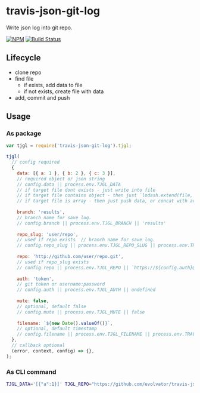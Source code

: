 # travis-json-git-log

Write json log into git repo.

[![NPM](https://img.shields.io/npm/v/travis-json-git-log.svg)](https://www.npmjs.com/package/travis-json-git-log)
[![Build Status](https://travis-ci.org/evolvator/travis-json-git-log.svg?branch=master)](https://travis-ci.org/evolvator/travis-json-git-log)

## Lifecycle

- clone repo
- find file
  - if exists, add data to file
  - if not exists, create file with data
- add, commit and push

## Usage

### As package

```js
var tjgl = require('travis-json-git-log').tjgl;

tjgl(
  // config required
  {
    data: [{ a: 1 }, { b: 2 }, { c: 3 }],
    // required object or json string
    // config.data || process.env.TJGL_DATA
    // if target file dont exists - just write into file
    // if target file contains object - then just `lodash.extend(file, data)`
    // if target file is array - then just push data, or concat with array-data
    
    branch: 'results',
    // branch name for save log.
    // config.branch || process.env.TJGL_BRANCH || 'results'
    
    repo_slug: 'user/repo',
    // used if repo exists  // branch name for save log.
    // config.repo_slug || process.env.TJGL_REPO_SLUG || process.env.TRAVIS_REPO_SLUG || undefined
    
    repo: 'http://github.com/user/repo.git',
    // used if repo_slug exists
    // config.repo || process.env.TJGL_REPO || `https://${config.auth}@github.com/${config.repo_slug}.git` || undefined
    
    auth: 'token',
    // git token or username:password
    // config.auth || process.env.TJGL_AUTH || undefined
    
    mute: false,
    // optional, default false
    // config.mute || process.env.TJGL_MUTE || false
    
    filename: `${new Date().valueOf()}`,
    // optional, default timestamp
    // config.filename || process.env.TJGL_FILENAME || process.env.TRAVIS_BUILD_ID || new Date().valueOf()
  },
  // callback optional
  (error, context, config) => {},
);
```

### As CLI command

```sh
TJGL_DATA='[{"a":1}]' TJGL_REPO="https://github.com/evolvator/travis-json-git-log.git" node ./node_modules/travis-json-git-log
```

